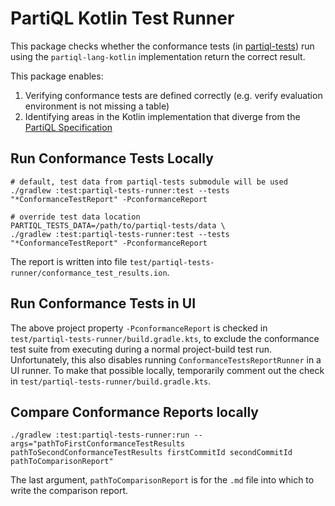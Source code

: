# PartiQL Kotlin Test Runner

This package checks whether the conformance tests (in [partiql-tests](https://github.com/partiql/partiql-tests)) run 
using the `partiql-lang-kotlin` implementation return the correct result.

This package enables:
1. Verifying conformance tests are defined correctly (e.g. verify evaluation environment is not missing a table)
2. Identifying areas in the Kotlin implementation that diverge from the [PartiQL Specification](https://partiql.org/assets/PartiQL-Specification.pdf)


## Run Conformance Tests Locally

```shell
# default, test data from partiql-tests submodule will be used
./gradlew :test:partiql-tests-runner:test --tests "*ConformanceTestReport" -PconformanceReport

# override test data location
PARTIQL_TESTS_DATA=/path/to/partiql-tests/data \
./gradlew :test:partiql-tests-runner:test --tests "*ConformanceTestReport" -PconformanceReport
```
The report is written into file `test/partiql-tests-runner/conformance_test_results.ion`.

## Run Conformance Tests in UI

The above project property `-PconformanceReport` is checked in `test/partiql-tests-runner/build.gradle.kts`,
to exclude the conformance test suite from executing during a normal project-build test run. 
Unfortunately, this also disables running `ConformanceTestsReportRunner` in a UI runner. 
To make that possible locally, temporarily comment out the check in `test/partiql-tests-runner/build.gradle.kts`.

## Compare Conformance Reports locally

```shell
./gradlew :test:partiql-tests-runner:run --args="pathToFirstConformanceTestResults pathToSecondConformanceTestResults firstCommitId secondCommitId pathToComparisonReport"
```
The last argument, `pathToComparisonReport` is for the `.md` file into which to write the comparison report.
